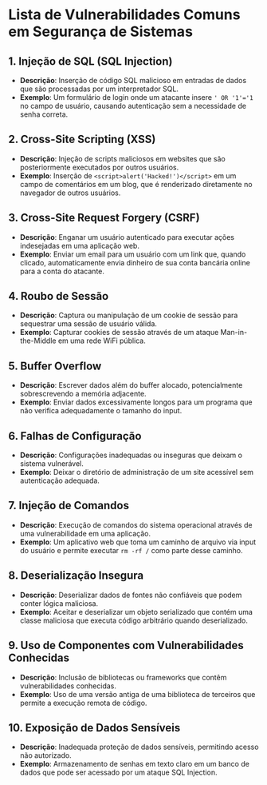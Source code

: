 # Lista de Vulnerabilidades Comuns em Segurança de Sistemas

## 1. Injeção de SQL (SQL Injection)

- **Descrição**: Inserção de código SQL malicioso em entradas de dados que são processadas por um interpretador SQL.
- **Exemplo**: Um formulário de login onde um atacante insere `' OR '1'='1` no campo de usuário, causando autenticação sem a necessidade de senha correta.

## 2. Cross-Site Scripting (XSS)

- **Descrição**: Injeção de scripts maliciosos em websites que são posteriormente executados por outros usuários.
- **Exemplo**: Inserção de `<script>alert('Hacked!')</script>` em um campo de comentários em um blog, que é renderizado diretamente no navegador de outros usuários.

## 3. Cross-Site Request Forgery (CSRF)

- **Descrição**: Enganar um usuário autenticado para executar ações indesejadas em uma aplicação web.
- **Exemplo**: Enviar um email para um usuário com um link que, quando clicado, automaticamente envia dinheiro de sua conta bancária online para a conta do atacante.

## 4. Roubo de Sessão

- **Descrição**: Captura ou manipulação de um cookie de sessão para sequestrar uma sessão de usuário válida.
- **Exemplo**: Capturar cookies de sessão através de um ataque Man-in-the-Middle em uma rede WiFi pública.

## 5. Buffer Overflow

- **Descrição**: Escrever dados além do buffer alocado, potencialmente sobrescrevendo a memória adjacente.
- **Exemplo**: Enviar dados excessivamente longos para um programa que não verifica adequadamente o tamanho do input.

## 6. Falhas de Configuração

- **Descrição**: Configurações inadequadas ou inseguras que deixam o sistema vulnerável.
- **Exemplo**: Deixar o diretório de administração de um site acessível sem autenticação adequada.

## 7. Injeção de Comandos

- **Descrição**: Execução de comandos do sistema operacional através de uma vulnerabilidade em uma aplicação.
- **Exemplo**: Um aplicativo web que toma um caminho de arquivo via input do usuário e permite executar `rm -rf /` como parte desse caminho.

## 8. Deserialização Insegura

- **Descrição**: Deserializar dados de fontes não confiáveis que podem conter lógica maliciosa.
- **Exemplo**: Aceitar e deserializar um objeto serializado que contém uma classe maliciosa que executa código arbitrário quando deserializado.

## 9. Uso de Componentes com Vulnerabilidades Conhecidas

- **Descrição**: Inclusão de bibliotecas ou frameworks que contêm vulnerabilidades conhecidas.
- **Exemplo**: Uso de uma versão antiga de uma biblioteca de terceiros que permite a execução remota de código.

## 10. Exposição de Dados Sensíveis

- **Descrição**: Inadequada proteção de dados sensíveis, permitindo acesso não autorizado.
- **Exemplo**: Armazenamento de senhas em texto claro em um banco de dados que pode ser acessado por um ataque SQL Injection.

